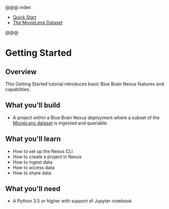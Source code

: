@@@ index

* [Quick Start](quick-start/index.md)
* [The MovieLens Dataset](dataset/index.md)

@@@

# Getting Started


## Overview

This Getting Started tutorial introduces basic Blue Brain Nexus features and capabilities.

## What you'll build

* A project within a Blue Brain Nexus deployment where a subset of the [MovieLens dataset](http://files.grouplens.org/datasets/movielens/ml-latest-small.zip) is ingested and queriable.

## What you'll learn

* How to set up the Nexus CLI
* How to create a project in Nexus
* How to ingest data
* How to access data
* How to share data

## What you'll need

* A Python 3.5 or higher  with support of Jupyter notebook
